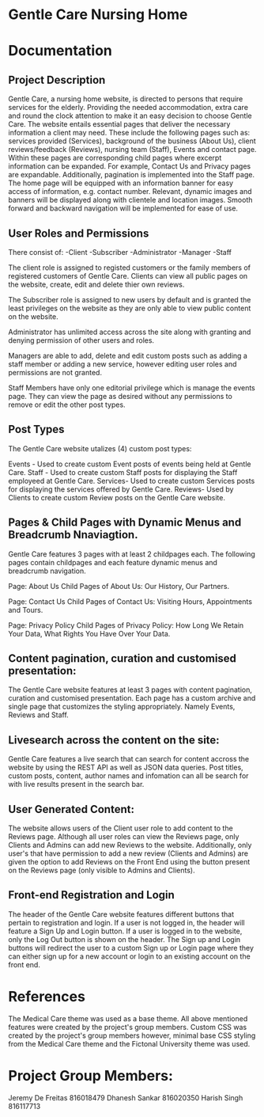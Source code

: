 # Gentle Care Nursing Home

# Documentation

## Project Description
Gentle Care, a nursing home website, is directed to persons that require services for the elderly. Providing the needed accommodation, extra care and round the clock attention to make it an easy decision to choose Gentle Care. The website entails essential pages that deliver the necessary information a client may need. These include the following pages such as: services provided (Services), background of the business (About Us), client reviews/feedback (Reviews), nursing team (Staff), Events and contact page. Within these pages are corresponding child pages where excerpt information can be expanded. For example, Contact Us and Privacy pages are expandable. Additionally, pagination is implemented into the Staff page. The home page will be equipped with an information banner for easy access of information, e.g. contact number. Relevant, dynamic images and banners will be displayed along with clientele and location images. Smooth forward and backward navigation will be implemented for ease of use.


## User Roles and Permissions
There consist of:
-Client 
-Subscriber 
-Administrator
-Manager
-Staff

The client role is assigned to registed customers or the family members of registered customers of Gentle Care.
Clients can view all public pages on the website, create, edit and delete thier own reviews.

The Subscriber role is assigned to new users by default and is granted the least privileges on the website as they are only able to view public content on the website.

Administrator has unlimited access across the site along with granting and denying permission of other users and roles.

Managers are able to add, delete and edit custom posts such as adding a staff member or adding a new service, however editing user roles and permissions are not granted.

Staff Members have only one editorial privilege which is manage the events page. They can view the page as desired without any permissions to remove or edit the other post types.



## Post Types
The Gentle Care website utalizes (4) custom post types: 

Events - Used to create custom Event posts of events being held at Gentle Care.
Staff - Used to create custom Staff posts for displaying the Staff employeed at Gentle Care.
Services- Used to create custom Services posts for displaying the services offered by Gentle Care.
Reviews- Used by Clients to create custom Review posts on the Gentle Care website. 

## Pages & Child Pages with Dynamic Menus and Breadcrumb Nnaviagtion.
Gentle Care features 3 pages with at least 2 childpages each.
The following pages contain childpages and each feature dynamic menus and breadcrumb navigation.

Page: About Us
Child Pages of About Us: Our History, Our Partners.

Page: Contact Us
Child Pages of Contact Us: Visiting Hours, Appointments and Tours. 

Page: Privacy Policy
Child Pages of Privacy Policy: How Long We Retain Your Data, What Rights You Have Over Your Data.

## Content pagination, curation and customised presentation:
The Gentle Care website features at least 3 pages with content pagination, curation and customised presentation.
Each page has a custom archive and single page that customizes the styling appropriately.
Namely Events, Reviews and Staff.

## Livesearch across the content on the site:
Gentle Care features a live search that can search for content accross the website by using the REST API as well as JSON data queries. 
Post titles, custom posts, content, author names and infomation can all be search for with live results present in the search bar.

## User Generated Content:
The website allows users of the Client user role to add content to the Reviews page. Although all user roles can view the Reviews page, only Clients and Admins can add new Reviews to the website. Additionally, only user's that have permission to add a new review (Clients and Admins) are given the option to add Reviews on the Front End using the button present on the Reviews page (only visible to Admins and Clients). 

## Front-end Registration and Login
The header of the Gentle Care website features different buttons that pertain to registration and login. If a user is not logged in, the header will feature a Sign Up and Login button. If a user is logged in to the website, only the Log Out button is shown on the header. The Sign up and Login buttons will redirect the user to a custom Sign up or Login page where they can either sign up for a new account or login to an existing account on the front end.

# References
The Medical Care theme was used as a base theme. All above mentioned features were created by the project's group members. Custom CSS was created by the project's group members however, minimal base CSS styling from the Medical Care theme and the Fictonal University theme was used.

# Project Group Members:
Jeremy De Freitas 816018479
Dhanesh Sankar 816020350
Harish Singh 816117713





